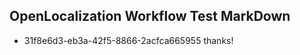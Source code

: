 ## OpenLocalization Workflow Test MarkDown
* 31f8e6d3-eb3a-42f5-8866-2acfca665955 thanks!

<!--HONumber=Dec16_HO1-->



